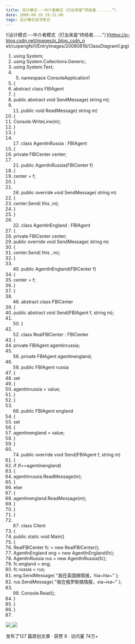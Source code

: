 ```yaml
---
title: 设计模式---中介者模式（打出来是“终结者.......”）
date: 2008-08-18 19:31:00
tags: 设计模式读书笔记
---
```

![设计模式---中介者模式（打出来是“终结者.......”）](https://p-blog.csdn.net/images/p_blog_csdn_n
et/cuipengfei1/EntryImages/20080818/ClassDiagram1.jpg)

  1. using  System; 
  2. using  System.Collections.Generic; 
  3. using  System.Text; 
  4.   5. namespace  ConsoleApplication1 
  6. { 
  7. abstract  class  FBIAgent 
  8. { 
  9. public  abstract  void  SendMessage(  string  m); 
  10.   11. public  void  ReadMessage(  string  m) 
  12. { 
  13. Console.WriteLine(m); 
  14. } 
  15. } 
  16.   17. class  AgentInRussia : FBIAgent 
  18. { 
  19. private  FBICenter center; 
  20.   21. public  AgentInRussia(FBICenter f) 
  22. { 
  23. center = f; 
  24. } 
  25.   26. public  override  void  SendMessage(  string  m) 
  27. { 
  28. center.Send(  this  ,m); 
  29. } 
  30. } 
  31.   32. class  AgentInEngland : FBIAgent 
  33. { 
  34. private  FBICenter center; 
  35. public  override  void  SendMessage(  string  m) 
  36. { 
  37. center.Send(  this  , m); 
  38. } 
  39.   40. public  AgentInEngland(FBICenter f) 
  41. { 
  42. center = f; 
  43. } 
  44. } 
  45.   46. abstract  class  FBICenter 
  47. { 
  48. public  abstract  void  Send(FBIAgent f,  string  m); 
  49.   50. } 
  51.   52. class  RealFBICenter : FBICenter 
  53. { 
  54. private  FBIAgent agentinrussia; 
  55.   56. private  FBIAgent agentinengland; 
  57.   58. public  FBIAgent russia 
  59. { 
  60. set 
  61. { 
  62. agentinrussia = value; 
  63. } 
  64. } 
  65.   66. public  FBIAgent england 
  67. { 
  68. set 
  69. { 
  70. agentinengland = value; 
  71. } 
  72. } 
  73.   74. public  override  void  Send(FBIAgent f,  string  m) 
  75. { 
  76. if  (f==agentinengland) 
  77. { 
  78. agentinrussia.ReadMessage(m); 
  79. } 
  80. else 
  81. { 
  82. agentinengland.ReadMessage(m); 
  83. } 
  84. } 
  85. } 
  86.   87. class  Client 
  88. { 
  89. public  static  void  Main() 
  90. { 
  91. RealFBICenter fc =  new  RealFBICenter(); 
  92. AgentInEngland eng =  new  AgentInEngland(fc); 
  93. AgentInRussia rus =  new  AgentInRussia(fc); 
  94. fc.england = eng; 
  95. fc.russia = rus; 
  96. eng.SendMessage(  "我在英国搞情报，hia~hia~"  ); 
  97. rus.SendMessage(  "我在俄罗斯搞情报，xia~ixa~"  ); 
  98.   99. Console.Read(); 
  100. } 
  101. } 
  102. } 
  103. 

[ ![](https://profile.csdnimg.cn/5/2/5/3_cuipengfei1)
![](https://g.csdnimg.cn/static/user-reg-year/1x/11.png)
](https://blog.csdn.net/cuipengfei1)



发布了127 篇原创文章  ·  获赞 8  ·  访问量 74万+


